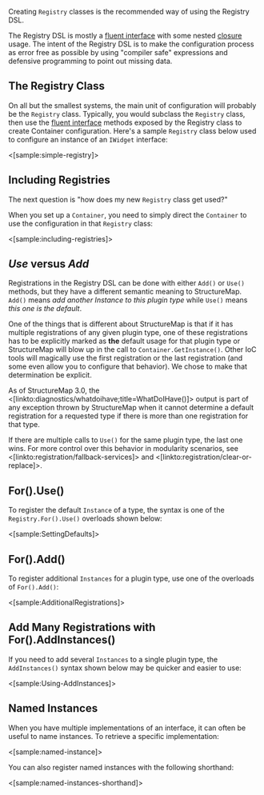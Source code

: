 <!--Title: Registry DSL-->
<!--Url: registry-dsl-->

Creating `Registry` classes is the recommended way of using the Registry DSL. 

The Registry DSL is mostly a [fluent interface][1] with some nested [closure][2] 
usage. The intent of the Registry DSL is to make the configuration process as 
error free as possible by using "compiler safe" expressions and defensive 
programming to point out missing data.

## The Registry Class

On all but the smallest systems, the main unit of configuration will probably be 
the `Registry` class.  Typically, you would subclass the `Registry` class, then 
use the [fluent interface](https://en.wikipedia.org/wiki/Fluent_interface) methods exposed by the Registry class to create Container 
configuration. Here's a sample `Registry` class below used to configure an 
instance of an `IWidget` interface:

<[sample:simple-registry]>

## Including Registries

The next question is "how does my new `Registry` class get used?" 

When you set up a `Container`, you need to simply direct the 
`Container` to use the configuration in that `Registry` class:

<[sample:including-registries]>


## _Use_ versus _Add_

Registrations in the Registry DSL can be done with either `Add()` or `Use()` methods, but they have
a different semantic meaning to StructureMap. `Add()` means _add another Instance to this plugin type_
while `Use()` means _this one is the default_.

One of the things that is different about StructureMap is that if it has multiple registrations of any
given plugin type, one of these registrations has to be explicitly marked as **the** default usage for that plugin type
or StructureMap will blow up in the call to `Container.GetInstance()`. Other IoC tools will magically use
the first registration or the last registration (and some even allow you to configure that behavior). We chose to 
make that determination be explicit. 

As of StructureMap 3.0, the <[linkto:diagnostics/whatdoihave;title=WhatDoIHave()]> output is part of any exception thrown by StructureMap when
it cannot determine a default registration for a requested type if there is more than one registration for that
type.

If there are multiple calls to `Use()` for the same plugin type, the last one wins. For more control over this behavior in
modularity scenarios, see <[linkto:registration/fallback-services]> and <[linkto:registration/clear-or-replace]>.




## For().Use()

To register the default `Instance` of a type, the syntax is one of the `Registry.For().Use()` overloads shown below:

<[sample:SettingDefaults]>

## For().Add()

To register additional `Instances` for a plugin type, use one of the overloads of `For().Add()`:

<[sample:AdditionalRegistrations]>

## Add Many Registrations with For().AddInstances()

If you need to add several `Instances` to a single plugin type, the `AddInstances()` syntax
shown below may be quicker and easier to use:

<[sample:Using-AddInstances]>


## Named Instances

When you have multiple implementations of an interface, it can often be useful to
name instances. To retrieve a specific implementation:

<[sample:named-instance]>

You can also register named instances with the following shorthand:

<[sample:named-instances-shorthand]>

[1]: http://martinfowler.com/bliki/FluentInterface.html
[2]: http://en.wikipedia.org/wiki/Closure_%28computer_programming%29

